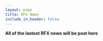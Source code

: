 ```yaml
---
layout: page
title: RFX News
include_in_header: False
---
```


**All of the lastest RFX news will be post here**